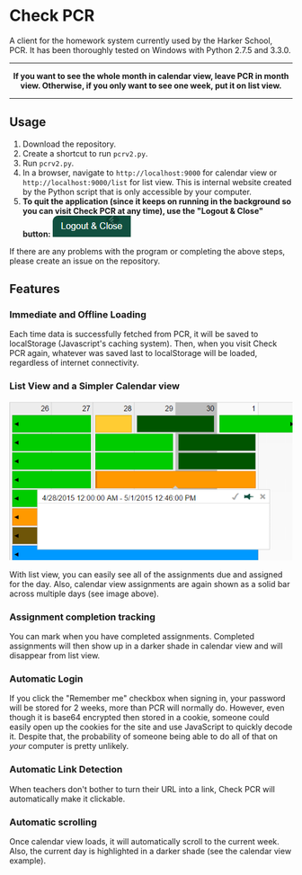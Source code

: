 Check PCR
========

A client for the homework system currently used by the Harker School, PCR. It has been thoroughly tested on Windows with Python 2.7.5 and 3.3.0.

********************************************************************************************************************************************************************
**<center>If you want to see the whole month in calendar view, leave PCR in month view. Otherwise, if you only want to see one week, put it on list view.</center>**
********************************************************************************************************************************************************************

Usage
-----
1. Download the repository.
2. Create a shortcut to run `pcrv2.py`.
3. Run `pcrv2.py`.
3. In a browser, navigate to `http://localhost:9000` for calendar view or `http://localhost:9000/list` for list view. This is internal website created by the Python script that is only accessible by your computer.
4. **To quit the application (since it keeps on running in the background so you can visit Check PCR at any time), use the "Logout & Close" button:**
![Logout & Close button](images/logoutClose.png?raw=true)

If there are any problems with the program or completing the above steps, please create an issue on the repository.

Features
--------
### Immediate and Offline Loading
Each time data is successfully fetched from PCR, it will be saved to localStorage (Javascript's caching system).
Then, when you visit Check PCR again, whatever was saved last to localStorage will be loaded, regardless of internet connectivity.

### List View and a Simpler Calendar view
![Calendar View](images/calendar.png?raw=true)

With list view, you can easily see all of the assignments due and assigned for the day.
Also, calendar view assignments are again shown as a solid bar across multiple days (see image above).

### Assignment completion tracking
You can mark when you have completed assignments. Completed assignments will then show up in a darker shade in calendar view and will disappear from list view.

### Automatic Login
If you click the "Remember me" checkbox when signing in, your password will be stored for 2 weeks, more than PCR will normally do. However, even though it is base64 encrypted then stored in a cookie, someone could easily open up the cookies for the site and use JavaScript to quickly decode it. Despite that, the probability of someone being able to do all of that on *your* computer is pretty unlikely.

### Automatic Link Detection
When teachers don't bother to turn their URL into a link, Check PCR will automatically make it clickable.

### Automatic scrolling
Once calendar view loads, it will automatically scroll to the current week. Also, the current day is highlighted in a darker shade (see the calendar view example).
